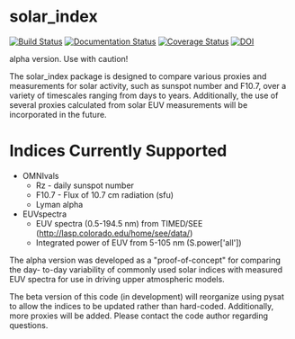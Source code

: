 # solar_index

[![Build Status](https://travis-ci.com/jklenzing/solar_index.svg?branch=develop)](https://travis-ci.com/jklenzing/solar_index)
[![Documentation Status](https://readthedocs.org/projects/solar-index/badge/?version=latest)](https://solar-index.readthedocs.io/en/latest/?badge=latest)
[![Coverage Status](https://coveralls.io/repos/github/jklenzing/solar_index/badge.svg?branch=develop)](https://coveralls.io/github/jklenzing/solar_index?branch=develop)
[![DOI](https://zenodo.org/badge/111730061.svg)](https://zenodo.org/badge/latestdoi/111730061)

alpha version.  Use with caution!

The solar_index package is designed to compare various proxies and measurements
for solar activity, such as sunspot number and F10.7, over a variety of
timescales ranging from days to years.  Additionally, the use of several
proxies calculated from solar EUV measurements will be incorporated in the
future.

# Indices Currently Supported
* OMNIvals
  * Rz - daily sunspot number
  * F10.7 - Flux of 10.7 cm radiation (sfu)
  * Lyman alpha
* EUVspectra
  * EUV spectra (0.5-194.5 nm) from TIMED/SEE (http://lasp.colorado.edu/home/see/data/)
  * Integrated power of EUV from 5-105 nm (S.power['all'])

The alpha version was developed as a "proof-of-concept" for comparing the day-
to-day variability of commonly used solar indices with measured EUV spectra
for use in driving upper atmospheric models.

The beta version of this code (in development) will reorganize using pysat to
allow the indices to be updated rather than hard-coded.  Additionally, more
proxies will be added.  Please contact the code author regarding questions.
